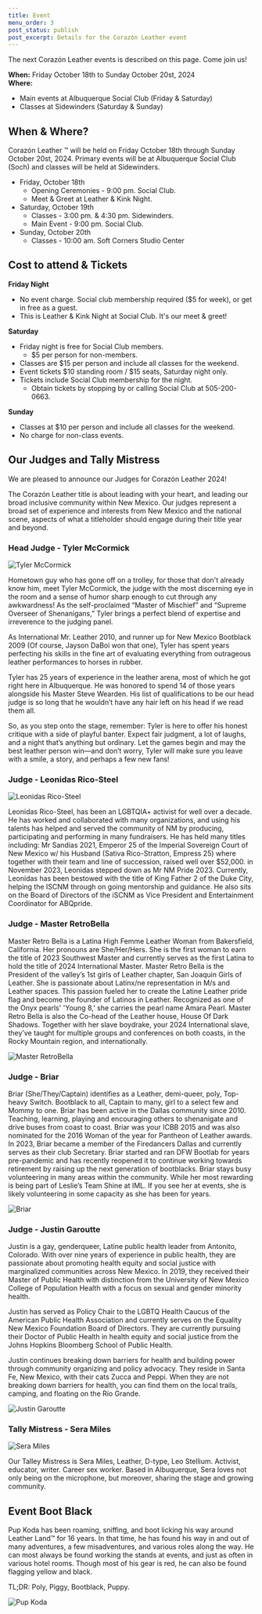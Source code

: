 ```yaml
---
title: Event
menu_order: 3
post_status: publish
post_excerpt: Details for the Corazón Leather event
---
```


The next Corazón Leather events is described on this page. Come join us!

**When:** Friday October 18th to Sunday October 20st, 2024 <br>
**Where:**
* Main events at Albuquerque Social Club (Friday & Saturday)
* Classes at Sidewinders (Saturday & Sunday)


## When & Where?

Corazón Leather &#8482; will be held on Friday October 18th through Sunday October 20st, 2024. Primary events will be at Albuquerque Social Club (Soch) and classes will be held at Sidewinders.
* Friday, October 18th
	* Opening Ceremonies - 9:00 pm. Social Club.
	* Meet & Greet at Leather & Kink Night.
* Saturday, October 19th
	* Classes - 3:00 pm. & 4:30 pm. Sidewinders.
	* Main Event - 9:00 pm. Social Club.
* Sunday, October 20th
	* Classes - 10:00 am. Soft Corners Studio Center


## Cost to attend & Tickets

**Friday Night**
* No event charge. Social club membership required ($5 for week), or get in free as a guest.
* This is Leather & Kink Night at Social Club. It's our meet & greet!

**Saturday**
* Friday night is free for Social Club members.
	* $5 per person for non-members.
* Classes are $15 per person and include all classes for the weekend.
* Event tickets $10 standing room / $15 seats, Saturday night only.
* Tickets include Social Club membership for the night.
	* Obtain tickets by stopping by or calling Social Club at 505-200-0663.

**Sunday**
* Classes at $10 per person and include all classes for the weekend.
* No charge for non-class events.


## Our Judges and Tally Mistress

We are pleased to announce our Judges for Corazón Leather 2024!

The Corazón Leather title is about leading with your heart, and leading our broad inclusive community within New Mexico. Our judges represent a broad set of experience and interests from New Mexico and the national scene, aspects of what a titleholder should engage during their title year and beyond.

### Head Judge - Tyler McCormick

![Tyler McCormick](/_images/judges/tyler-mccormick.jpg "Tyler McCormick, Judge")

Hometown guy who has gone off on a trolley, for those that don't already know him, meet Tyler McCormick, the judge with the most discerning eye in the room and a sense of humor sharp enough to cut through any awkwardness! As the self-proclaimed “Master of Mischief” and “Supreme Overseer of Shenanigans,” Tyler brings a perfect blend of expertise and irreverence to the judging panel. 

As International Mr. Leather 2010, and runner up for New Mexico Bootblack 2009 (Of course, Jayson DaBoi won that one), Tyler has spent years perfecting his skills in the fine art of evaluating everything from outrageous leather performances to horses in rubber.  

Tyler has 25 years of experience in the leather arena, most of which he got right here in Albuquerque. He was honored to spend 14 of those years alongside his Master Steve Wearden. His list of qualifications to be our head judge is so long that he wouldn’t have any hair left on his head if we read them all. 

So, as you step onto the stage, remember: Tyler is here to offer his honest critique with a side of playful banter. Expect fair judgment, a lot of laughs, and a night that’s anything but ordinary. Let the games begin and may the best leather person win—and don’t worry, Tyler will make sure you leave with a smile, a story, and perhaps a few new fans! 

### Judge - Leonidas Rico-Steel

![Leonidas Rico-Steel](/_images/judges/leonidas-rico-steel.jpeg "Leonidas Rico-Steel, Judge")

Leonidas Rico-Steel, has been an LGBTQIA+ activist for well over a decade. He has worked and collaborated with many organizations, and using his talents has helped and served the community of NM by producing, participating and performing in many fundraisers. He has held many titles including: Mr Sandias 2021, Emperor 25 of the Imperial Sovereign Court of New Mexico w/ his Husband (Sativa Rico-Stratton, Empress 25) where together with their team and line of succession, raised well over $52,000. in November 2023, Leonidas stepped down as Mr NM Pride 2023. 
Currently, Leonidas has been bestowed with the title of King Father 2 of the Duke City, helping the ISCNM through on going mentorship and guidance. He also sits on the Board of Directors of the iSCNM as Vice President and Entertainment Coordinator for ABQpride.

### Judge - Master RetroBella


Master Retro Bella is a Latina High Femme Leather Woman from Bakersfield, California. Her pronouns are She/Her/Hers. She is the first woman to earn the title of 2023 Southwest Master and currently serves as the first Latina to hold the title of 2024 International Master. Master Retro Bella is the President of the valley’s 1st girls of Leather chapter, San Joaquin Girls of Leather. She is passionate about Latinx/ne representation in M/s and Leather spaces. This passion fueled her to create the Latine Leather pride flag and become the founder of Latinos in Leather. Recognized as one of the Onyx pearls' 'Young 8,' she carries the pearl name Amara Pearl. Master Retro Bella is also the Co-head of the Leather house, House Of Dark Shadows. Together with her slave boydrake, your 2024 International slave, they’ve taught for multiple groups and conferences on both coasts, in the Rocky Mountain region, and internationally.

![Master RetroBella](/_images/judges/master-retrobella.jpg "Master RetroBella, Judge")

### Judge - Briar

Briar (She/They/Captain) identifies as a Leather, demi-queer, poly, Top-heavy Switch. Bootblack to all, Captain to many, girl to a select few and Mommy to one. Briar has been active in the Dallas community since 2010. Teaching, learning, playing and encouraging others to shenanigate and drive buses from coast to coast.
Briar was your ICBB 2015 and was also nominated for the 2016 Woman of the year for Pantheon of Leather awards. In 2023, Briar became a member of the Firedancers Dallas and currently serves as their club Secretary. Briar started and ran DFW Bootlab for years pre-pandemic and has recently reopened it to continue working towards retirement by raising up the next generation of bootblacks.
Briar stays busy volunteering in many areas within the community. While her most rewarding is being part of Leslie’s Team Shine at IML. If you see her at events, she is likely volunteering in some capacity as she has been for years.

![Briar](/_images/judges/briar.jpg "Briar, Judge")

### Judge - Justin Garoutte

Justin is a gay, genderqueer, Latine public health leader from Antonito, Colorado. With over nine years of experience in public health, they are passionate about promoting health equity and social justice with marginalized communities across New Mexico. In 2019, they received their Master of Public Health with distinction from the University of New Mexico College of Population Health with a focus on sexual and gender minority health.

Justin has served as Policy Chair to the LGBTQ Health Caucus of the American Public Health Association and currently serves on the Equality New Mexico Foundation Board of Directors. They are currently pursuing their Doctor of Public Health in health equity and social justice from the Johns Hopkins Bloomberg School of Public Health.

Justin continues breaking down barriers for health and building power through community organizing and policy advocacy. They reside in Santa Fe, New Mexico, with their cats Zucca and Peppi. When they are not breaking down barriers for health, you can find them on the local trails, camping, and floating on the Río Grande.

![Justin Garoutte](/_images/judges/justin-garoutte.jpg "Justin Garoutte, Judge")

### Tally Mistress - Sera Miles

![Sera Miles](/_images/judges/sera-miles.png "Sera Miles, Tally Mistress")

Our Talley Mistress is Sera Miles, Leather, D-type, Leo Stellium. Activist, educator, writer. Career sex worker. Based in Albuquerque, Sera loves not only being on the microphone, but moreover, sharing the stage and growing community.


## Event Boot Black

Pup Koda has been roaming, sniffing, and boot licking his way around Leather Land™ for 16 years. In that time, he has found his way in and out of many adventures, a few misadventures, and various roles along the way. He can most always be found working the stands at events, and just as often in various hotel rooms. Though most of his gear is red, he can also be found flagging yellow and black.

TL;DR: Poly, Piggy, Bootblack, Puppy.

![Pup Koda](/_images/bootblack/pup-koda.jpeg "Pup Koda, Bootblack")
